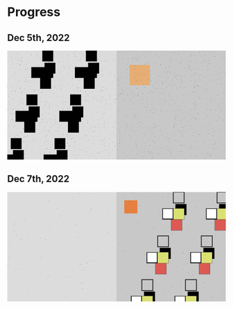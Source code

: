 # Progress

## Dec 5th, 2022

![first](2022-12-05.png)

## Dec 7th, 2022

![second](2022-12-07.png)

